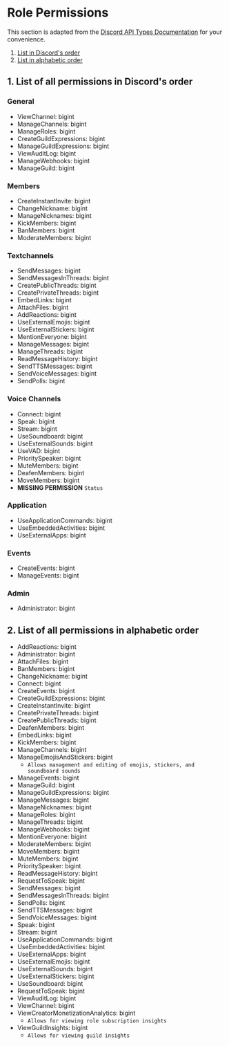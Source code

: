 # Role Permissions

This section is adapted from the [Discord API Types Documentation](https://discord-api-types.dev/api/discord-api-types-v10#PermissionFlagsBits) for your convenience.

1. [List in Discord's order](#1-list-of-all-permissions-in-discords-order)
2. [List in alphabetic order](#2-list-of-all-permissions-in-alphabetic-order)

## 1. List of all permissions in Discord's order

### General

- ViewChannel: bigint
- ManageChannels: bigint
- ManageRoles: bigint
- CreateGuildExpressions: bigint
- ManageGuildExpressions: bigint
- ViewAuditLog: bigint
- ManageWebhooks: bigint
- ManageGuild: bigint

### Members

- CreateInstantInvite: bigint
- ChangeNickname: bigint
- ManageNicknames: bigint
- KickMembers: bigint
- BanMembers: bigint
- ModerateMembers: bigint

### Textchannels

- SendMessages: bigint
- SendMessagesInThreads: bigint
- CreatePublicThreads: bigint
- CreatePrivateThreads: bigint
- EmbedLinks: bigint
- AttachFiles: bigint
- AddReactions: bigint
- UseExternalEmojis: bigint
- UseExternalStickers: bigint
- MentionEveryone: bigint
- ManageMessages: bigint
- ManageThreads: bigint
- ReadMessageHistory: bigint
- SendTTSMessages: bigint
- SendVoiceMessages: bigint
- SendPolls: bigint

### Voice Channels

- Connect: bigint
- Speak: bigint
- Stream: bigint
- UseSoundboard: bigint
- UseExternalSounds: bigint
- UseVAD: bigint
- PrioritySpeaker: bigint
- MuteMembers: bigint
- DeafenMembers: bigint
- MoveMembers: bigint
- **MISSING PERMISSION** `Status`

### Application

- UseApplicationCommands: bigint
- UseEmbeddedActivities: bigint
- UseExternalApps: bigint

### Events

- CreateEvents: bigint
- ManageEvents: bigint

### Admin

- Administrator: bigint

## 2. List of all permissions in alphabetic order

- AddReactions: bigint
- Administrator: bigint
- AttachFiles: bigint
- BanMembers: bigint
- ChangeNickname: bigint
- Connect: bigint
- CreateEvents: bigint
- CreateGuildExpressions: bigint
- CreateInstantInvite: bigint
- CreatePrivateThreads: bigint
- CreatePublicThreads: bigint
- DeafenMembers: bigint
- EmbedLinks: bigint
- KickMembers: bigint
- ManageChannels: bigint
- ManageEmojisAndStickers: bigint
    - ```Allows management and editing of emojis, stickers, and soundboard sounds```
- ManageEvents: bigint
- ManageGuild: bigint
- ManageGuildExpressions: bigint
- ManageMessages: bigint
- ManageNicknames: bigint
- ManageRoles: bigint
- ManageThreads: bigint
- ManageWebhooks: bigint
- MentionEveryone: bigint
- ModerateMembers: bigint
- MoveMembers: bigint
- MuteMembers: bigint
- PrioritySpeaker: bigint
- ReadMessageHistory: bigint
- RequestToSpeak: bigint
- SendMessages: bigint
- SendMessagesInThreads: bigint
- SendPolls: bigint
- SendTTSMessages: bigint
- SendVoiceMessages: bigint
- Speak: bigint
- Stream: bigint
- UseApplicationCommands: bigint
- UseEmbeddedActivities: bigint
- UseExternalApps: bigint
- UseExternalEmojis: bigint
- UseExternalSounds: bigint
- UseExternalStickers: bigint
- UseSoundboard: bigint
- RequestToSpeak: bigint
- ViewAuditLog: bigint
- ViewChannel: bigint
- ViewCreatorMonetizationAnalytics: bigint
    - ```Allows for viewing role subscription insights```
- ViewGuildInsights: bigint
    - ```Allows for viewing guild insights```